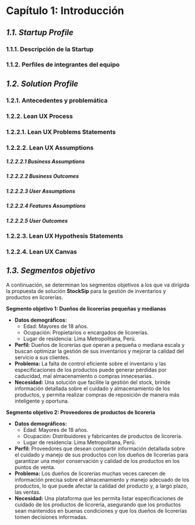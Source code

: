 # Capítulo 1: Introducción #

## _1.1. Startup Profile_ ##

### 1.1.1. Descripción de la Startup ###

### 1.1.2. Perfiles de integrantes del equipo ###

## _1.2. Solution Profile_ ##

### 1.2.1. Antecedentes y problemática ###

### 1.2.2. Lean UX Process ###

### 1.2.2.1. Lean UX Problems Statements ###

### 1.2.2.2. Lean UX Assumptions ###

##### 1.2.2.2.1 Business Assumptions

##### 1.2.2.2.2 Business Outcomes

##### 1.2.2.2.3 User Assumptions

##### 1.2.2.2.4 Features Assumptions

##### 1.2.2.2.5 User Outcomes

### 1.2.2.3. Lean UX Hypothesis Statements ###

### 1.2.2.4. Lean UX Canvas ###

## _1.3. Segmentos objetivo_ ##

A continuación, se determinan los segmentos objetivos a los que va dirigida la propuesta de solución **StockSip** para la gestión de inventarios y productos en licorerías.

**Segmento objetivo 1: Dueños de licorerías pequeñas y medianas**

- **Datos demográficos:**
  - Edad: Mayores de 18 años.
  - Ocupación: Propietarios o encargados de licorerías.
  - Lugar de residencia: Lima Metropolitana, Perú.
- **Perfil:** Dueños de licorerías que operan a pequeña o mediana escala y buscan optimizar la gestión de sus inventarios y mejorar la calidad del servicio a sus clientes.
- **Problema:** La falta de control eficiente sobre el inventario y las especificaciones de los productos puede generar pérdidas por caducidad, mal almacenamiento o compras innecesarias.
- **Necesidad:** Una solución que facilite la gestión del stock, brinde información detallada sobre el cuidado y almacenamiento de los productos, y permita realizar compras de reposición de manera más inteligente y oportuna.

**Segmento objetivo 2: Proveedores de productos de licorería**

- **Datos demográficos:**
  - Edad: Mayores de 18 años.
  - Ocupación: Distribuidores y fabricantes de productos de licorería.
  - Lugar de residencia: Lima Metropolitana, Perú.
- **Perfil:** Proveedores que desean compartir información detallada sobre el cuidado y manejo de sus productos con los dueños de licorerías para garantizar una mejor conservación y calidad de los productos en los puntos de venta.
- **Problema:** Los dueños de licorerías muchas veces carecen de información precisa sobre el almacenamiento y manejo adecuado de los productos, lo que puede afectar la calidad del producto y, a largo plazo, las ventas.
- **Necesidad:** Una plataforma que les permita listar especificaciones de cuidado de los productos de licorería, asegurando que los productos sean mantenidos en buenas condiciones y que los dueños de licorerías tomen decisiones informadas.
